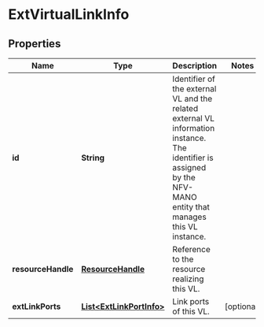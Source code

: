 
# ExtVirtualLinkInfo

## Properties
Name | Type | Description | Notes
------------ | ------------- | ------------- | -------------
**id** | **String** | Identifier of the external VL and the related external VL information instance. The identifier is assigned by the NFV-MANO entity that manages this VL instance.  | 
**resourceHandle** | [**ResourceHandle**](ResourceHandle.md) | Reference to the resource realizing this VL.  | 
**extLinkPorts** | [**List&lt;ExtLinkPortInfo&gt;**](ExtLinkPortInfo.md) | Link ports of this VL.  |  [optional]



